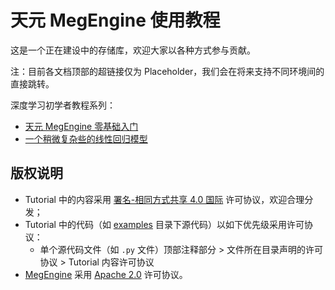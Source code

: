 # 天元 MegEngine 使用教程

这是一个正在建设中的存储库，欢迎大家以各种方式参与贡献。

注：目前各文档顶部的超链接仅为 Placeholder，我们会在将来支持不同环境间的直接跳转。

深度学习初学者教程系列：
- [天元 MegEngine 零基础入门](./notebooks/getting-started/megengine-basic-concepts.ipynb)
- [一个稍微复杂些的线性回归模型](./notebooks/getting-started/learning-from-linear-regression.ipynb)

## 版权说明

- Tutorial 中的内容采用 [署名-相同方式共享 4.0 国际](./LICENSE) 许可协议，欢迎合理分发；
- Tutorial 中的代码（如 [examples](./examples) 目录下源代码）以如下优先级采用许可协议：
  - 单个源代码文件（如 `.py` 文件）顶部注释部分 > 文件所在目录声明的许可协议 > Tutorial 内容许可协议
- [MegEngine](https://github.com/MegEngine/MegEngine) 采用 [Apache 2.0](https://github.com/MegEngine/MegEngine/blob/master/LICENSE) 许可协议。

